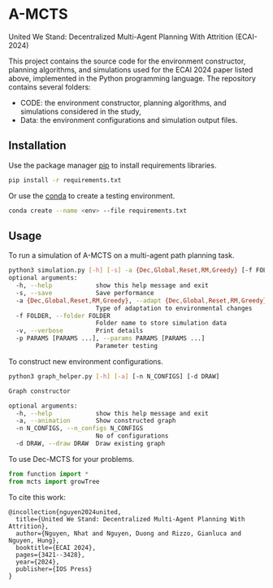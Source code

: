 # A-MCTS

United We Stand: Decentralized Multi-Agent Planning With Attrition (ECAI-2024)

This project contains the source code for the environment constructor, planning algorithms, and simulations used for the ECAI 2024 paper listed above, implemented in the Python programming language. The repository contains several folders:

- CODE: the environment constructor, planning algorithms, and simulations considered in the study,
- Data: the environment configurations and simulation output files.

## Installation
Use the package manager [pip](https://pip.pypa.io/en/stable/) to install requirements libraries.
```bash
pip install -r requirements.txt
```

Or use the [conda](https://docs.conda.io/projects/conda/en/stable/) to create a testing environment.
```bash
conda create --name <env> --file requirements.txt
```

## Usage
To run a simulation of A-MCTS on a multi-agent path planning task.
```bash
python3 simulation.py [-h] [-s] -a {Dec,Global,Reset,RM,Greedy} [-f FOLDER] [-v] [-p PARAMS [PARAMS ...]]
optional arguments:
  -h, --help            show this help message and exit
  -s, --save            Save performance
  -a {Dec,Global,Reset,RM,Greedy}, --adapt {Dec,Global,Reset,RM,Greedy}
                        Type of adaptation to environmental changes
  -f FOLDER, --folder FOLDER
                        Folder name to store simulation data
  -v, --verbose         Print details
  -p PARAMS [PARAMS ...], --params PARAMS [PARAMS ...]
                        Parameter testing

```

To construct new environment configurations.
```bash
python3 graph_helper.py [-h] [-a] [-n N_CONFIGS] [-d DRAW]

Graph constructor

optional arguments:
  -h, --help            show this help message and exit
  -a, --animation       Show constructed graph
  -n N_CONFIGS, --n_configs N_CONFIGS
                        No of configurations
  -d DRAW, --draw DRAW  Draw existing graph
```

To use Dec-MCTS for your problems.
```python
from function import *
from mcts import growTree
```


To cite this work: 
```
@incollection{nguyen2024united,
  title={United We Stand: Decentralized Multi-Agent Planning With Attrition},
  author={Nguyen, Nhat and Nguyen, Duong and Rizzo, Gianluca and Nguyen, Hung},
  booktitle={ECAI 2024},
  pages={3421--3428},
  year={2024},
  publisher={IOS Press}
}
```
